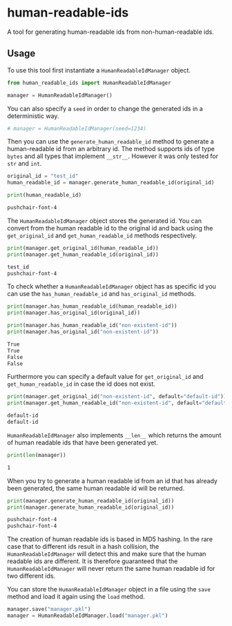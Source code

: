 # human-readable-ids
A tool for generating human-readable ids from non-human-readable ids.

## Usage

To use this tool first instantiate a `HumanReadableIdManager` object.
```python
from human_readable_ids import HumanReadableIdManager

manager = HumanReadableIdManager()
```

You can also specify a `seed` in order to change the generated ids in a deterministic way.
```python
# manager = HumanReadableIdManager(seed=1234)
```

Then you can use the `generate_human_readable_id` method to generate a human-readable id from an arbitrary id. The method supports ids of type `bytes` and all types that implement `__str__`. However it was only tested for `str` and `int`.
```python
original_id = "test_id"
human_readable_id = manager.generate_human_readable_id(original_id)

print(human_readable_id)
```

```bash
pushchair-font-4
```

The `HumanReadableIdManager` object stores the generated id. You can convert from the human readable id to the original id and back using the `get_original_id` and `get_human_readable_id` methods respectively.
```python
print(manager.get_original_id(human_readable_id))
print(manager.get_human_readable_id(original_id))
```

```bash
test_id
pushchair-font-4
```

To check whether a `HumanReadableIdManager` object has as specific id you can use the `has_human_readable_id` and `has_original_id` methods.
```python
print(manager.has_human_readable_id(human_readable_id))
print(manager.has_original_id(original_id))

print(manager.has_human_readable_id("non-existent-id"))
print(manager.has_original_id("non-existent-id"))
```

```bash
True
True
False
False
```

Furthermore you can specify a default value for `get_original_id` and `get_human_readable_id` in case the id does not exist.
```python
print(manager.get_original_id("non-existent-id", default="default-id"))
print(manager.get_human_readable_id("non-existent-id", default="default-id"))
```

```bash
default-id
default-id
```

`HumanReadableIdManager` also implements `__len__` which returns the amount of human readable ids that have been generated yet.
```python
print(len(manager))
```

```bash
1
```

When you try to generate a human readable id from an id that has already been generated, the same human readable id will be returned.
```python
print(manager.generate_human_readable_id(original_id))
print(manager.generate_human_readable_id(original_id))
```

```bash
pushchair-font-4
pushchair-font-4
```

The creation of human readable ids is based in MD5 hashing. In the rare case that to different ids result in a hash collision, the `HumanReadableIdManager` will detect this and make sure that the human readable ids are different. It is therefore guaranteed that the `HumanReadableIdManager` will never return the same human readable id for two different ids.

You can store the `HumanReadableIdManager` object in a file using the `save` method and load it again using the `load` method.
```python
manager.save("manager.pkl")
manager = HumanReadableIdManager.load("manager.pkl")
```
